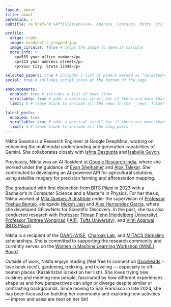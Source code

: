 ```yaml
---
layout: about
title: about
permalink: /
subtitle: <a href='#'>Affiliations</a>. Address. Contacts. Motto. Etc.

profile:
  align: right
  image: headshot_C_cropped.jpg
  image_circular: false # crops the image to make it circular
  more_info: >
    <p>555 your office number</p>
    <p>123 your address street</p>
    <p>Your City, State 12345</p>

selected_papers: true # includes a list of papers marked as "selected={true}"
social: true # includes social icons at the bottom of the page

announcements:
  enabled: true # includes a list of news items
  scrollable: true # adds a vertical scroll bar if there are more than 3 news items
  limit: 5 # leave blank to include all the news in the `_news` folder

latest_posts:
  enabled: true
  scrollable: true # adds a vertical scroll bar if there are more than 3 new posts items
  limit: 3 # leave blank to include all the blog posts
---
```


<!-- Write your biography here. Tell the world about yourself. Link to your favorite [subreddit](http://reddit.com). You can put a picture in, too. The code is already in, just name your picture `prof_pic.jpg` and put it in the `img/` folder.

Put your address / P.O. box / other info right below your picture. You can also disable any of these elements by editing `profile` property of the YAML header of your `_pages/about.md`. Edit `_bibliography/papers.bib` and Jekyll will render your [publications page](/al-folio/publications/) automatically.

Link to your social media connections, too. This theme is set up to use [Font Awesome icons](https://fontawesome.com/) and [Academicons](https://jpswalsh.github.io/academicons/), like the ones below. Add your Facebook, Twitter, LinkedIn, Google Scholar, or just disable all of them. -->

Nikita Saxena is a Research Engineer at Google DeepMind, working on enhancing the multimodal understanding and generation capabilities of Gemini. She collaborates closely with [Ishita Dasgupta](https://ishita-dg.github.io/) and [Isabelle Guyon](https://guyon.chalearn.org/).

Previously, Nikita was an AI Resident at [Google Research India](https://research.google/teams/india-research-lab/), where she worked under the guidance of [Evan Shelhamer](http://imaginarynumber.net/) and [Alok Talekar](https://research.google/people/106902/). She contributed to developing an AI-powered API for agricultural solutions, using satellite imagery for precision farming and afforestation mapping. 

She graduated with first distinction from [BITS Pilani](https://www.bits-pilani.ac.in/) in 2023 with a Bachelor’s in Computer Science and a Master’s in Physics. For her thesis, Nikita worked at [Mila Quebec AI Institute](https://mila.quebec/en) under the supervision of [Professor Yoshua Bengio](https://yoshuabengio.org/), alongside [Moksh Jain](https://mj10.github.io/) and [Alex Hernandez Garcia](https://alexhernandezgarcia.github.io/), where she developed GFlowNets for Scientific Discovery. In the past, she has also conducted research with [Professor Tilman Plehn (Heidelberg University)](https://www.thphys.uni-heidelberg.de/~plehn/), [Professor Taritree Wongjirad](https://as.tufts.edu/physics/people/faculty/taritree-wongjirad) ([IAIFI](https://iaifi.github.io/), [Tufts University](https://www.tufts.edu/)), and [Vinti Agarwal (BITS Pilani)](https://vinti8776.github.io/v_agarwal//).

Nikita is a recipient of the [DAAD-WISE](https://www.daad.in/en/2023/09/20/applications-invited-working-internships-in-science-and-engineering-wise-2023-24/), [Charpak Lab](https://www.inde.campusfrance.org/france-excellence-charpak-summer-training-scholarship), and [MITACS Globalink](https://www.mitacs.ca/our-programs/globalink-research-award-students-postdocs/) scholarships. She is committed to supporting the research community and currently serves on the [Women in Machine Learning Workshop (WiML) Board](https://www.wiml.org/directors).

Outside of work, Nikita enjoys reading (feel free to connect on [Goodreads](https://www.goodreads.com/user/show/173068668-nikita-saxena) - love book recs!), gardening, trekking, and traveling — especially to off-beaten places (Kazakhstan is next on her list!). She loves trying new cuisines and meeting new people, fascinated by how different experiences shape us and how perspectives can align or diverge despite similar or contrasting backgrounds. Since moving to San Francisco in late 2024, she has been focused on building her community and exploring new activities — improv and salsa are next on her list!
